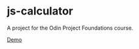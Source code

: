 # js-calculator

A project for the Odin Project Foundations course.

[Demo](https://deanpektas27.github.io/js-calculator/)
